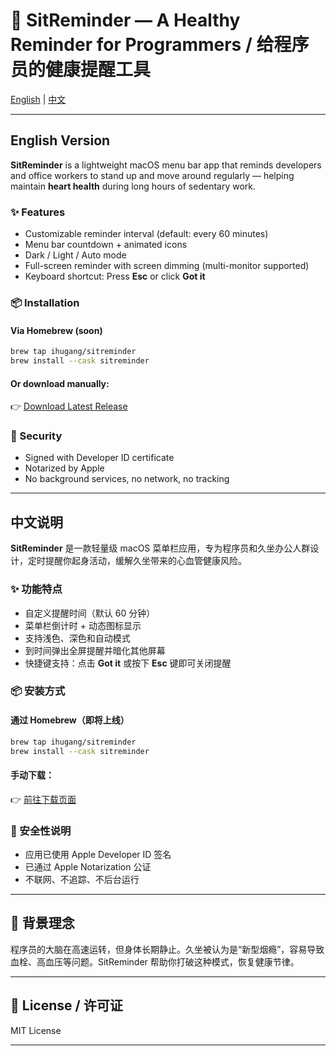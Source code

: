# 🧘 SitReminder — A Healthy Reminder for Programmers / 给程序员的健康提醒工具

[English](#english-version) | [中文](#中文说明)

---

## English Version

**SitReminder** is a lightweight macOS menu bar app that reminds developers and office workers to stand up and move around regularly — helping maintain **heart health** during long hours of sedentary work.

### ✨ Features

- Customizable reminder interval (default: every 60 minutes)
- Menu bar countdown + animated icons
- Dark / Light / Auto mode
- Full-screen reminder with screen dimming (multi-monitor supported)
- Keyboard shortcut: Press **Esc** or click **Got it**

### 📦 Installation

#### Via Homebrew (soon)

```bash
brew tap ihugang/sitreminder
brew install --cask sitreminder
```

#### Or download manually:

👉 [Download Latest Release](https://github.com/ihugang/sitreminder/releases)

### 🔐 Security

- Signed with Developer ID certificate
- Notarized by Apple
- No background services, no network, no tracking

---

## 中文说明

**SitReminder** 是一款轻量级 macOS 菜单栏应用，专为程序员和久坐办公人群设计，定时提醒你起身活动，缓解久坐带来的心血管健康风险。

### ✨ 功能特点

- 自定义提醒时间（默认 60 分钟）
- 菜单栏倒计时 + 动态图标显示
- 支持浅色、深色和自动模式
- 到时间弹出全屏提醒并暗化其他屏幕
- 快捷键支持：点击 **Got it** 或按下 **Esc** 键即可关闭提醒

### 📦 安装方式

#### 通过 Homebrew（即将上线）

```bash
brew tap ihugang/sitreminder
brew install --cask sitreminder
```

#### 手动下载：

👉 [前往下载页面](https://github.com/ihugang/sitreminder/releases)

### 🔐 安全性说明

- 应用已使用 Apple Developer ID 签名
- 已通过 Apple Notarization 公证
- 不联网、不追踪、不后台运行

---

## 🧠 背景理念

程序员的大脑在高速运转，但身体长期静止。久坐被认为是“新型烟瘾”，容易导致血栓、高血压等问题。SitReminder 帮助你打破这种模式，恢复健康节律。

---

## 📄 License / 许可证

MIT License

---